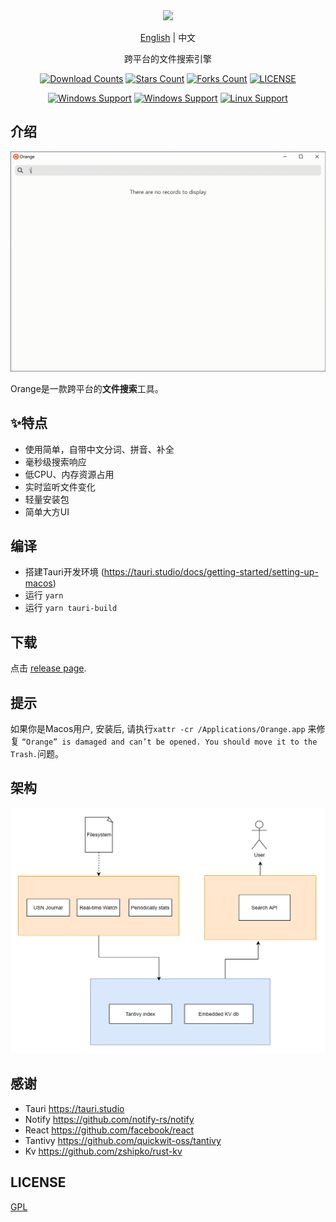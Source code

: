 <div align="center">
<img height=150 src="https://github.com/naaive/orange/blob/master/src-tauri/icons/icon.png" />
</div>
<p align="center">
<a href="README.md">English</a>
<span> | </span>
<span >中文</span>
</p>
<p align="center"><span>跨平台的文件搜索引擎</span></p>



<div align="center">

[![Download Counts](https://img.shields.io/github/downloads/naaive/orange/total?style=flat)](https://github.com/naaive/orange/releases)
[![Stars Count](https://img.shields.io/github/stars/naaive/orange?style=flat)](https://github.com/naaive/orange/stargazers) [![Forks Count](https://img.shields.io/github/forks/naaive/orange.svg?style=flat)](https://github.com/naaive/orange/network/members)
[![LICENSE](https://img.shields.io/badge/license-gpl-green?style=flat)](https://github.com/naaive/orange/blob/master/LICENSE)

[![Windows Support](https://img.shields.io/badge/Windows-0078D6?style=flat&logo=windows&logoColor=white)](https://github.com/naaive/orange/releases)
[![Windows Support](https://img.shields.io/badge/MACOS-adb8c5?style=flat&logo=macos&logoColor=white)](https://github.com/naaive/orange/releases)
[![Linux Support](https://img.shields.io/badge/linux-1793D1?style=flat&logo=linux&logoColor=white)](https://github.com/naaive/orange/releases)
</div>

## 介绍

![Demo](screenshot/orange_0.0.5.gif)

Orange是一款跨平台的**文件搜索**工具。

## ✨特点
- 使用简单，自带中文分词、拼音、补全
- 毫秒级搜索响应
- 低CPU、内存资源占用
- 实时监听文件变化
- 轻量安装包
- 简单大方UI

## 编译 
- 搭建Tauri开发环境 (https://tauri.studio/docs/getting-started/setting-up-macos)
- 运行 `yarn`
- 运行 `yarn tauri-build`


## 下载

点击 [release page](https://github.com/naaive/orange/releases).

## 提示

如果你是Macos用户, 安装后, 请执行`xattr -cr /Applications/Orange.app` 来修复 `“Orange” is damaged and can’t be opened. You should move it to the Trash.`问题。


## 架构
![arch](doc/img.png)


## 感谢
- Tauri https://tauri.studio
- Notify https://github.com/notify-rs/notify
- React https://github.com/facebook/react
- Tantivy https://github.com/quickwit-oss/tantivy
- Kv https://github.com/zshipko/rust-kv


## LICENSE

[GPL](https://github.com/naaive/orange/blob/master/LICENSE)



